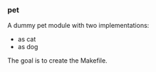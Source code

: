 ### pet

A dummy pet module with two implementations:
- as cat
- as dog

The goal is to create the Makefile.
